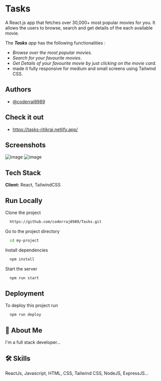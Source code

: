 # Tasks

A React.js app that fetches over 30,000+  most popular  movies for you. It allows the users to browse, search and get details of the each available movie.

The *__Tasks__ app* has the following functionalities :
* *Browse over the most popular movies.*
* *Search for your favourite movies.*
* *Get Details of your favourite movie by just clicking on the movie card.*
* made it fully responsive for medium and small screens using Tailwind CSS.

## Authors

- [@coderraj8989](https://www.github.com/coderraj8989)

## __Check it out__
- https://tasks-ritikraj.netlify.app/

## Screenshots

![image](https://user-images.githubusercontent.com/77974149/174468096-4f7b0b67-b91e-4adb-9bec-24986c3208da.png)
![image](https://user-images.githubusercontent.com/77974149/174468107-624a1fc4-c84c-4bb2-8a01-cd0928842e70.png)


## Tech Stack

**Client:** React, TailwindCSS
  
## Run Locally

Clone the project

```bash
  https://github.com/coderraj8989/Tasks.git
```

Go to the project directory

```bash
  cd my-project
```

Install dependencies

```bash
  npm install
```

Start the server

```bash
  npm run start
```

  
## Deployment

To deploy this project run

```bash
  npm run deploy
```

  
## 🚀 About Me
I'm a full stack developer...

  
## 🛠 Skills
ReactJs, Javascript, HTML, CSS, Tailwind CSS, NodeJS, ExpressJS...

  
